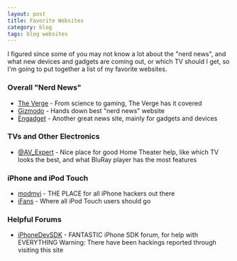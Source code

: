 ```yaml
---
layout: post
title: Favorite Websites
category: blog
tags: blog websites
---
```


I figured since some of you may not know a lot about the "nerd news", and what new devices and gadgets are coming out, or which TV should I get, so I'm going to put together a list of my favorite websites.

<!-- excerpt -->

### Overall "Nerd News"

* [The Verge](//www.theverge.com/) - From science to gaming, The Verge has it covered
* [Gizmodo](//gizmodo.com/) - Hands down best "nerd news" website
* [Engadget](//www.engadget.com/) - Another great news site, mainly for gadgets and devices

### TVs and Other Electronics

* [@AV_Expert](//twitter.com/AV_Expert) - Nice place for good Home Theater help, like which TV looks the best, and what BluRay player has the most features

### iPhone and iPod Touch

* [modmyi](//modmyi.com/) - THE PLACE for all iPhone hackers out there
* [iFans](//www.ifans.com/forums/) - Where all iPod Touch users should go

### Helpful Forums

* [iPhoneDevSDK](//iphonedevsdk.com/) - FANTASTIC iPhone SDK forum, for help with EVERYTHING Warning: There have been hackings reported through visiting this site
